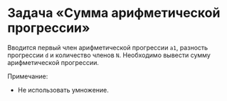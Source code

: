 # Задача «Сумма арифметической прогрессии»

Вводится первый член арифметической прогрессии `a1`, разность прогрессии
`d` и количество членов `N`. Необходимо вывести сумму арифметической
прогрессии.

Примечание: 

* Не использовать умножение.
